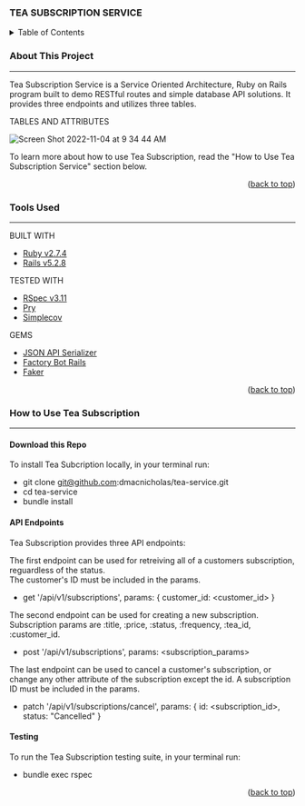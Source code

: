 ### TEA SUBSCRIPTION SERVICE 

<!-- TABLE OF CONTENTS -->
<details>
  <summary>Table of Contents</summary>
  <ol>
    <li>
      <a href="#about-this-project">About This Project</a>
      <ul>
        <li><a href="#tools-used">Tools Used</a></li>
      </ul>
    </li>
    <li>
      <a href="#how-to-use-tea-subscription">How to Use Tea Subscription Service</a>
      <ul>
        <li><a href="#download-this-repo">Download this Repo</a></li>
        <li><a href="#api-endpoints">API Endpoints</a></li>
        <li><a href="#testing">Testing</a></li>
      </ul>
  </ol>  
</details>

<!-- ABOUT THIS PROJECT -->
### About This Project
---
Tea Subscription Service is a Service Oriented Architecture, Ruby on Rails program built to demo RESTful routes and simple database API solutions. It provides three endpoints and utilizes three tables.  

TABLES AND ATTRIBUTES </br>

![Screen Shot 2022-11-04 at 9 34 44 AM](https://user-images.githubusercontent.com/103002775/200015689-beae69aa-2271-4778-bceb-e3be41d8dec9.png)


To learn more about how to use Tea Subscription, read the "How to Use Tea Subscription Service" section below. 

<p align="right">(<a href="#top">back to top</a>)</p>

<!-- TOOLS USED -->
### Tools Used 
---

BUILT WITH 
* [Ruby v2.7.4](https://www.ruby-lang.org/en/)
* [Rails v5.2.8](https://rubyonrails.org/)

TESTED WITH
* [RSpec v3.11](https://rspec.info/)
* [Pry](https://pry.github.io/)
* [Simplecov](https://github.com/simplecov-ruby/simplecov)

GEMS 

* [JSON API Serializer](https://github.com/jsonapi-serializer/jsonapi-serializer)
* [Factory Bot Rails](https://github.com/thoughtbot/factory_bot_rails)
* [Faker](https://github.com/faker-ruby/faker)

<p align="right">(<a href="#top">back to top</a>)</p>

<!-- HOW TO USE TEA SUBSCRIPTION -->
### How to Use Tea Subscription
---

#### Download this Repo 
To install Tea Subcription locally, in your terminal run: </br>
* git clone git@github.com:dmacnicholas/tea-service.git 
* cd tea-service 
* bundle install

#### API Endpoints 
Tea Subscription provides three API endpoints: </br>

The first endpoint can be used for retreiving all of a customers subscription, reguardless of the status. </br>
The customer's ID must be included in the params.</br>

- get '/api/v1/subscriptions', params: { customer_id: <customer_id> }

The second endpoint can be used for creating a new subscription. </br>
  Subscription params are :title, :price, :status, :frequency, :tea_id, :customer_id.</br>

- post '/api/v1/subscriptions', params: <subscription_params>

The last endpoint can be used to cancel a customer's subscription, or change any other attribute of the subscription except the id. A subscription ID must be included in the params. </br>

- patch '/api/v1/subscriptions/cancel', params: { id: <subscription_id>, status: "Cancelled" } 

#### Testing 
To run the Tea Subscription testing suite, in your terminal run: 
* bundle exec rspec

<p align="right">(<a href="#top">back to top</a>)</p>

